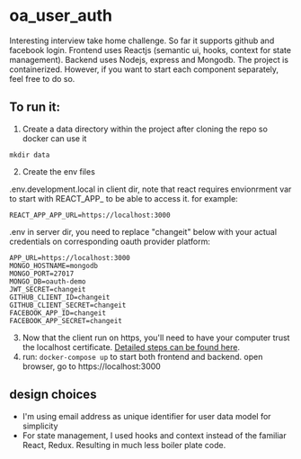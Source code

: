 # oa_user_auth
Interesting interview take home challenge. So far it supports github and facebook login. Frontend uses Reactjs (semantic ui, hooks, context for state management). Backend uses Nodejs, express and Mongodb. The project is containerized. However, if you want to start each component separately, feel free to do so.

## To run it:
1. Create a data directory within the project after cloning the repo so docker can use it
  ```
  mkdir data
  ```
2. Create the env files

  .env.development.local in client dir, note that react requires envionrment var to start with REACT_APP_ to be able to access it. for example:

  ```
  REACT_APP_APP_URL=https://localhost:3000
  ```

  .env in server dir, you need to replace "changeit" below with your actual credentials on corresponding oauth provider platform:
  ```
  APP_URL=https://localhost:3000
  MONGO_HOSTNAME=mongodb
  MONGO_PORT=27017
  MONGO_DB=oauth-demo
  JWT_SECRET=changeit
  GITHUB_CLIENT_ID=changeit
  GITHUB_CLIENT_SECRET=changeit
  FACEBOOK_APP_ID=changeit
  FACEBOOK_APP_SECRET=changeit
  ```
3. Now that the client run on https, you'll need to have your computer trust the localhost certificate. [Detailed steps can be found here](https://medium.com/@danielgwilson/https-and-create-react-app-3a30ed31c904). 
4. run: `docker-compose up` to start both frontend and backend. open browser, go to https://localhost:3000

## design choices
* I'm using email address as unique identifier for user data model for simplicity
* For state management, I used hooks and context instead of the familiar React, Redux. Resulting in much less boiler plate code. 